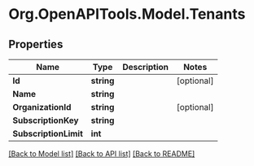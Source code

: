 # Org.OpenAPITools.Model.Tenants
## Properties

Name | Type | Description | Notes
------------ | ------------- | ------------- | -------------
**Id** | **string** |  | [optional] 
**Name** | **string** |  | 
**OrganizationId** | **string** |  | [optional] 
**SubscriptionKey** | **string** |  | 
**SubscriptionLimit** | **int** |  | 

[[Back to Model list]](../README.md#documentation-for-models) [[Back to API list]](../README.md#documentation-for-api-endpoints) [[Back to README]](../README.md)

